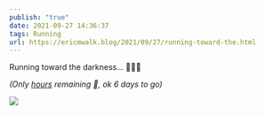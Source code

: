 ```yaml
---
publish: "true"
date: 2021-09-27 14:36:37
tags: Running
url: https://ericmwalk.blog/2021/09/27/running-toward-the.html
---
```


Running toward the darkness… 🏃🏻‍♂️

*(Only [hours](https://ericmwalk.blog/2021/09/27/not-sure-why.html) remaining 🤣, ok 6 days to go)*


![](https://ericmwalk.blog/uploads/2021/348f72592e.jpg)